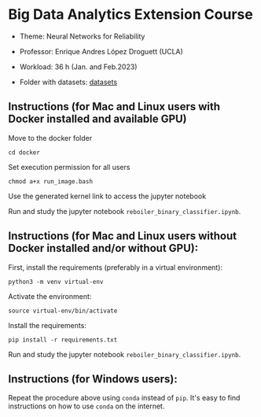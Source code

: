 # Big Data Analytics Extension Course

- Theme: Neural Networks for Reliability

- Professor: Enrique Andres López Droguett (UCLA)

- Workload:  36 h (Jan. and Feb.2023)

- Folder with datasets: [datasets](https://1drv.ms/u/s!AhCR9a-wP7gvhvEJudkLIbpOSPFRhQ?e=YggBAj)

## Instructions (for Mac and Linux users with Docker installed and available GPU)

Move to the docker folder

`cd docker`

Set execution permission for all users

`chmod a+x run_image.bash`

Use the generated kernel link to access the jupyter notebook

Run and study the jupyter notebook `reboiler_binary_classifier.ipynb`.

## Instructions (for Mac and Linux users without Docker installed and/or without GPU):

First, install the requirements (preferably in a virtual environment):

`python3 -m venv virtual-env`

Activate the environment:

`source virtual-env/bin/activate`

Install the requirements:

`pip install -r requirements.txt`

Run and study the jupyter notebook `reboiler_binary_classifier.ipynb`.

## Instructions (for Windows users):

Repeat the procedure above using `conda` instead of `pip`. It's easy to find instructions on how to use `conda` on the internet.